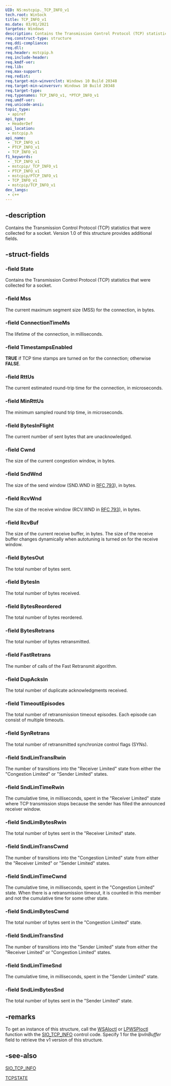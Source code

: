 ```yaml
---
UID: NS:mstcpip._TCP_INFO_v1
tech.root: WinSock
title: TCP_INFO_v1
ms.date: 03/01/2021
targetos: Windows
description: Contains the Transmission Control Protocol (TCP) statistics that were collected for a socket. (version 1.0)
req.construct-type: structure
req.ddi-compliance: 
req.dll: 
req.header: mstcpip.h
req.include-header: 
req.kmdf-ver: 
req.lib: 
req.max-support: 
req.redist: 
req.target-min-winverclnt: Windows 10 Build 20348
req.target-min-winversvr: Windows 10 Build 20348
req.target-type: 
req.typenames: TCP_INFO_v1, *PTCP_INFO_v1
req.umdf-ver: 
req.unicode-ansi: 
topic_type:
 - apiref
api_type:
 - HeaderDef
api_location:
 - mstcpip.h
api_name:
 - _TCP_INFO_v1
 - PTCP_INFO_v1
 - TCP_INFO_v1
f1_keywords:
 - _TCP_INFO_v1
 - mstcpip/_TCP_INFO_v1
 - PTCP_INFO_v1
 - mstcpip/PTCP_INFO_v1
 - TCP_INFO_v1
 - mstcpip/TCP_INFO_v1
dev_langs:
 - c++
---
```


## -description

Contains the Transmission Control Protocol (TCP)  statistics that were collected for a socket. Version 1.0 of this structure provides additional fields.

## -struct-fields

### -field State

Contains the Transmission Control Protocol (TCP)  statistics that were collected for a socket.


### -field Mss

The current maximum segment size (MSS) for the connection, in bytes.

### -field ConnectionTimeMs

The lifetime of the connection, in milliseconds.

### -field TimestampsEnabled

<b>TRUE</b> if TCP time stamps are turned on for the connection; otherwise <b>FALSE</b>.

### -field RttUs

The current estimated round-trip time for the connection, in microseconds.

### -field MinRttUs

The minimum sampled round trip time, in microseconds.

### -field BytesInFlight

The current number of sent bytes that are unacknowledged.

### -field Cwnd

The size of the current congestion window, in bytes.

### -field SndWnd

The size of the send window (SND.WND in <a href="https://tools.ietf.org/html/rfc793">RFC 793</a>),  in bytes.

### -field RcvWnd

 The size of the receive window (RCV.WND in <a href="https://tools.ietf.org/html/rfc793">RFC 793</a>), in bytes.

### -field RcvBuf

The size of the current receive buffer, in bytes.   The size of the receive buffer  changes dynamically when autotuning is turned on for the receive window.

### -field BytesOut

The total number of bytes sent.

### -field BytesIn

The total number of bytes received.

### -field BytesReordered

The total number of bytes reordered.

### -field BytesRetrans

The total number of bytes retransmitted.

### -field FastRetrans

The number of calls of the Fast Retransmit algorithm.

### -field DupAcksIn

The total number of duplicate acknowledgments received.

### -field TimeoutEpisodes

The total number of retransmission timeout episodes. Each episode can consist of multiple timeouts.

### -field SynRetrans

The total number of retransmitted synchronize control flags (SYNs).

### -field SndLimTransRwin

The number of transitions into the "Receiver Limited" state from either the "Congestion Limited" or "Sender Limited" states. 

### -field SndLimTimeRwin

The cumulative time, in milliseconds, spent in the "Receiver Limited" state where TCP transmission stops because the sender has filled the announced receiver window.

### -field SndLimBytesRwin

The total number of bytes sent in the "Receiver Limited" state.

### -field SndLimTransCwnd

The number of transitions into the "Congestion Limited" state from either the "Receiver Limited" or "Sender Limited" states.

### -field SndLimTimeCwnd

The cumulative time, in milliseconds, spent in the "Congestion Limited" state. When there is a retransmission timeout, it is counted in this member and not the cumulative time for some other state.

### -field SndLimBytesCwnd

The total number of bytes sent in the "Congestion Limited" state.

### -field SndLimTransSnd

The number of transitions into the "Sender Limited" state from either the "Receiver Limited" or "Congestion Limited" states. 

### -field SndLimTimeSnd

The cumulative time, in milliseconds, spent in the "Sender Limited" state.

### -field SndLimBytesSnd

The total number of bytes sent in the "Sender Limited" state.

## -remarks

To get an instance of this structure,  call the 
   <a href="/windows/desktop/api/winsock2/nf-winsock2-wsaioctl">WSAIoctl</a> or <a href="/previous-versions/windows/hardware/network/ff566296(v=vs.85)">LPWSPIoctl</a> function with the <a href="/windows/win32/winsock/sio-tcp-info">SIO_TCP_INFO</a> 
   control code. Specify 1 for the *lpvInBuffer* field to retrieve the v1 version of this structure.

## -see-also

<a href="/windows/win32/winsock/sio-tcp-info">SIO_TCP_INFO</a>



<a href="/windows/desktop/api/mstcpip/ne-mstcpip-tcpstate">TCPSTATE</a>
